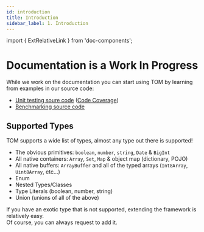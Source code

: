 ```yaml
---
id: introduction
title: Introduction
sidebar_label: 1. Introduction
---
```

import { ExtRelativeLink } from 'doc-components';

# Documentation is a Work In Progress

While we work on the documentation you can start using TOM by learning from examples in our source code:  

- <a href="https://github.com/pebula/node/tree/main/libs/tom/tests" target="_blank">Unit testing soure code</a> (<a href="https://coveralls.io/github/pebula/node" target="_blank">Code Coverage</a>)
- <a href="https://github.com/pebula/node/tree/main/libs/tom/benchmarks" target="_blank">Benchmarking source code</a>


## Supported Types

TOM supports a wide list of types, almost any type out there is supported!

- The obvious primitives: `boolean`, `number`, `string`, `Date` & `BigInt`
- All native containers: `Array`, `Set`, `Map` & object map (dictionary, POJO)
- All native buffers: `ArrayBuffer` and all of the typed arrays (`Int8Array`, `Uint8Array`, etc...)
- Enum
- Nested Types/Classes
- Type Literals (boolean, number, string)
- Union (unions of all of the above)

If you have an exotic type that is not supported, extending the framework is relatively easy.  
Of course, you can always request to add it.
